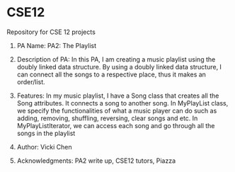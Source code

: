 # CSE12
Repository for CSE 12 projects

1. PA Name: PA2: The Playlist

2. Description of PA: In this PA, I am creating a music playlist using the
doubly linked data structure. By using a doubly linked data structure, I can
connect all the songs to a respective place, thus it makes an order/list. 

3. Features: In my music playlist, I have a Song class that creates all the
Song attributes. It connects a song to another song. In MyPlayList class, we
specify the functionalities of what a music player can do such as adding,
removing, shuffling, reversing, clear songs and etc. In MyPlayListIterator, we
can access each song and go through all the songs in the playlist

4. Author: Vicki Chen

5. Acknowledgments: PA2 write up, CSE12 tutors, Piazza
